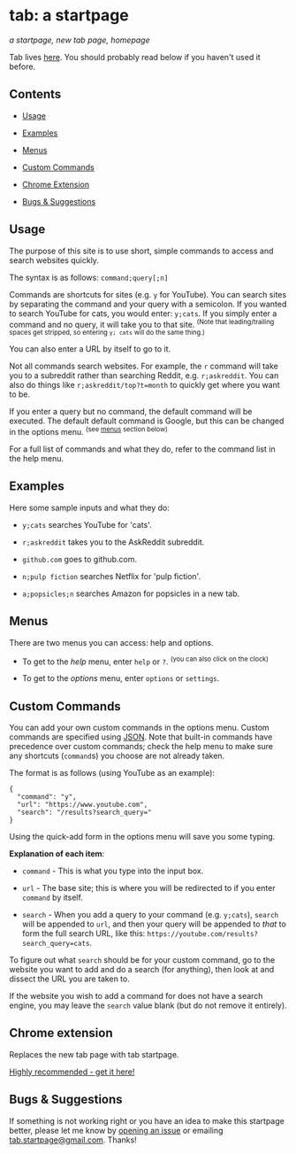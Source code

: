 # tab: a startpage
_a startpage, new tab page, homepage_

Tab lives [here](https://koryschneider.github.io/tab-a-startpage). You should probably read below if you haven't used it before.

## Contents

 - [Usage](#usage)

 - [Examples](#examples)

 - [Menus](#menus)

 - [Custom Commands](#custom-commands)

 - [Chrome Extension](#chrome-extension)

 - [Bugs & Suggestions](#bugs-&-extensions)


## Usage
The purpose of this site is to use short, simple commands to access and search websites quickly.

The syntax is as follows: `command;query[;n]`

Commands are shortcuts for sites (e.g. `y` for YouTube). You can search sites by separating the command and your query with a semicolon. If you wanted to search YouTube for cats, you would enter: `y;cats`. If you simply enter a command and no query, it will take you to that site. <sup>(Note that leading/trailing spaces get stripped, so entering `y; cats` will do the same thing.)</sup>

You can also enter a URL by itself to go to it.

Not all commands search websites. For example, the `r` command will take you to a subreddit rather than searching Reddit, e.g. `r;askreddit`. You can also do things like `r;askreddit/top?t=month` to quickly get where you want to be.

If you enter a query but no command, the default command will be executed. The default default command is Google, but this can be changed in the options menu. <sup>(see [menus](#menus) section below)</sup>

For a full list of commands and what they do, refer to the command list in the help menu.

## Examples
Here some sample inputs and what they do:

 - `y;cats` searches YouTube for 'cats'.

 - `r;askreddit` takes you to the AskReddit subreddit.

 - `github.com` goes to github.com.

 - `n;pulp fiction` searches Netflix for 'pulp fiction'.

 - `a;popsicles;n` searches Amazon for popsicles in a new tab.

## Menus
There are two menus you can access: help and options.

 - To get to the _help_ menu, enter `help` or `?`. <sup>(you can also click on the clock)</sup>

 - To get to the _options_ menu, enter `options` or `settings`.

## Custom Commands
You can add your own custom commands in the options menu.
Custom commands are specified using [JSON](https://en.wikipedia.org/wiki/Json).
Note that built-in commands have precedence over custom commands;
check the help menu  to make sure any shortcuts (`command`s) you choose are not already taken.

The format is as follows (using YouTube as an example):

    {
      "command": "y",
      "url": "https://www.youtube.com",
      "search": "/results?search_query="
    }

Using the quick-add form in the options menu will save you some typing.

__Explanation of each item__:

 - `command` - This is what you type into the input box.

 - `url` - The base site; this is where you will be redirected to if you enter `command` by itself.

 - `search` - When you add a query to your command (e.g. `y;cats`), `search` will be appended to `url`, and then your query will be appended to *that* to form the full search URL, like this: `https://youtube.com/results?search_query=cats`.

To figure out what `search` should be for your custom command, go to the website you want to add and do a search (for anything), then look at and dissect the URL you are taken to.

If the website you wish to add a command for does not have a search engine, you may leave the `search` value blank (but do not remove it entirely).

## Chrome extension
Replaces the new tab page with tab startpage.

[Highly recommended - get it here!](https://chrome.google.com/webstore/detail/tab-a-startpage/gedoejjmdjalipopahiffdghibcodjcj)

## Bugs & Suggestions
If something is not working right or you have an idea to make this startpage better, please let me know by [opening an issue](https://github.com/KorySchneider/tab-a-startpage/issues/new) or emailing [tab.startpage@gmail.com](mailto:tab.startpage@gmail.com). Thanks!
